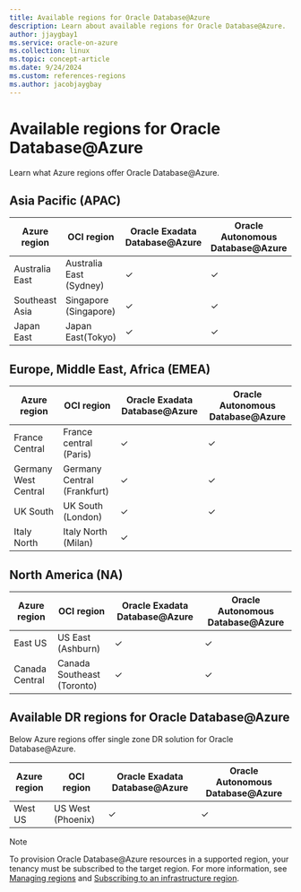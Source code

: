 ```yaml
---
title: Available regions for Oracle Database@Azure
description: Learn about available regions for Oracle Database@Azure.
author: jjaygbay1
ms.service: oracle-on-azure
ms.collection: linux
ms.topic: concept-article
ms.date: 9/24/2024
ms.custom: references-regions
ms.author: jacobjaygbay
---
```


# Available regions for Oracle Database@Azure
Learn what Azure regions offer Oracle Database@Azure.

## Asia Pacific (APAC)

| Azure region   | OCI region  | Oracle Exadata Database@Azure | Oracle Autonomous Database@Azure |
|----------------|--------------------------|-------------------|-------------------|
| Australia East | Australia East (Sydney)  | ✓  |          ✓                      |
| Southeast Asia | Singapore (Singapore)  | ✓  |          ✓                      |
| Japan East     | Japan East(Tokyo)  | ✓  |          ✓                      |


## Europe, Middle East, Africa (EMEA) 


|Azure region |OCI region  | Oracle Exadata Database@Azure | Oracle Autonomous Database@Azure |
|------------|--|--------------------------|------------------------------|
| France Central       |France central (Paris) | ✓   | ✓ |
| Germany West Central |Germany Central (Frankfurt) |  ✓  | ✓ |
| UK South             | UK South (London)   | ✓   | ✓    |
| Italy North          | Italy North (Milan)   | ✓   |     |


## North America (NA) 

| Azure region   | OCI region                 | Oracle Exadata Database@Azure                    | Oracle Autonomous Database@Azure                      |
| -------------- | -------------------|------------------------|------------------ |
| East US        | US East (Ashburn)          | ✓   | ✓  |
| Canada Central | Canada Southeast (Toronto) | ✓ |  ✓ |

## Available DR regions for Oracle Database@Azure

Below Azure regions offer single zone DR solution for Oracle Database@Azure.

| Azure region   | OCI region  | Oracle Exadata Database@Azure | Oracle Autonomous Database@Azure |
|----------------|--------------------------|-------------------|-------------------|
| West US | US West (Phoenix)  | ✓  |          ✓                      


>[!Note] 
> To provision Oracle Database@Azure resources in a supported region, your  tenancy must be subscribed to the target region. For more information, see [Managing regions](https://docs.oracle.com/en-us/iaas/Content/Identity/regions/managingregions.htm#Managing_Regions) and [Subscribing to an infrastructure region](https://docs.oracle.com/en-us/iaas/Content/Identity/regions/To_subscribe_to_an_infrastructure_region.htm#subscribe).
